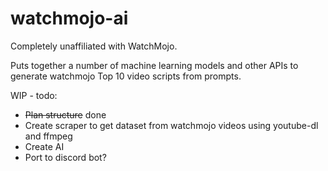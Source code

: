 # watchmojo-ai
Completely unaffiliated with WatchMojo.

Puts together a number of machine learning models and other APIs to generate watchmojo Top 10 video scripts from prompts.

WIP - todo:

- ~~Plan structure~~ done
- Create scraper to get dataset from watchmojo videos using youtube-dl and ffmpeg
- Create AI
- Port to discord bot?
